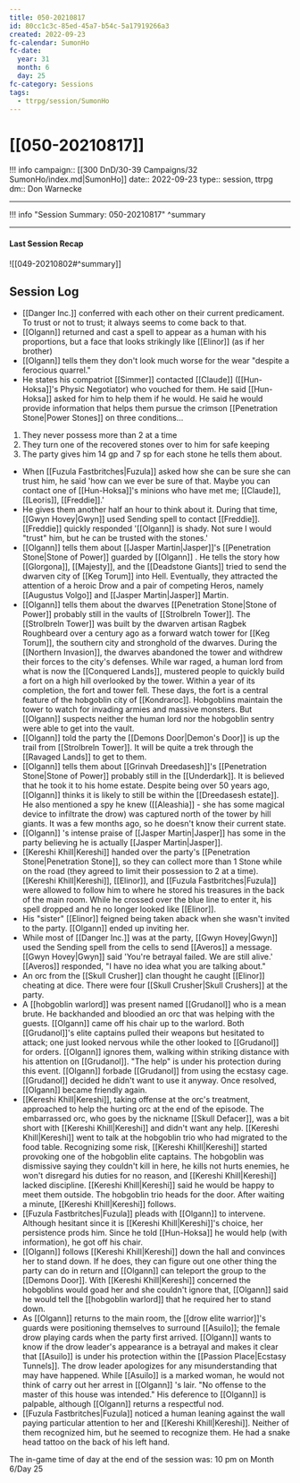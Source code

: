 ```yaml
---
title: 050-20210817
id: 80cc1c3c-85ed-45a7-b54c-5a17919266a3
created: 2022-09-23
fc-calendar: SumonHo
fc-date:
  year: 31
  month: 6
  day: 25
fc-category: Sessions
tags:
  - ttrpg/session/SumonHo
---
```


# [[050-20210817]]

!!! info
    campaign:: [[300 DnD/30-39 Campaigns/32 SumonHo/index.md|SumonHo]]
    date:: 2022-09-23
    type:: session, ttrpg
    dm:: Don Warnecke


---
!!! info "Session Summary: 050-20210817"
    ^summary

---


#### Last Session Recap

![[049-20210802#^summary]]

## Session Log


- [[Danger Inc.]]  conferred with each other on their current predicament. To trust or not to trust; it always seems to come back to that.
- [[Olgann]]  returned and cast a spell to appear as a human with his proportions, but a face that looks strikingly like [[Elinor]] (as if her brother)
- [[Olgann]]  tells them they don't look much worse for the wear "despite a ferocious quarrel."
- He states his compatriot [[Simmer]] contacted [[Claude]] ([[Hun-Hoksa]]'s Physic Negotiator) who vouched for them. He said [[Hun-Hoksa]] asked for him to help them if he would. He said he would provide information that helps them pursue the crimson [[Penetration Stone|Power Stones]] on three conditions…

1. They never possess more than 2 at a time
2. They turn one of the recovered stones over to him for safe keeping
3. The party gives him 14 gp and 7 sp for each stone he tells them about.

- When [[Fuzula Fastbritches|Fuzula]] asked how she can be sure she can trust him, he said 'how can we ever be sure of that. Maybe you can contact one of [[Hun-Hoksa]]'s minions who have met me; [[Claude]], [[Leoris]], [[Freddie]].'
- He gives them another half an hour to think about it. During that time, [[Gwyn Hovey|Gwyn]] used Sending spell to contact [[Freddie]]. [[Freddie]] quickly responded '[[Olgann]]  is shady. Not sure I would "trust" him, but he can be trusted with the stones.'
- [[Olgann]]  tells them about [[Jasper Martin|Jasper]]'s [[Penetration Stone|Stone of Power]] guarded by [[Olgann]] . He tells the story how [[Glorgona]], [[Majesty]], and the [[Deadstone Giants]] tried to send the dwarven city of [[Keg Torum]] into Hell. Eventually, they attracted the attention of a heroic Drow and a pair of competing Heros, namely [[Augustus Volgo]] and [[Jasper Martin|Jasper]] Martin.
- [[Olgann]]  tells them about the dwarves [[Penetration Stone|Stone of Power]] probably still in the vaults of [[Strolbreln Tower]]. The [[Strolbreln Tower]] was built by the dwarven artisan Ragbek Roughbeard over a century ago as a forward watch tower for [[Keg Torum]], the southern city and stronghold of the dwarves. During the [[Northern Invasion]], the dwarves abandoned the tower and withdrew their forces to the city's defenses. While war raged, a human lord from what is now the [[Conquered Lands]], mustered people to quickly build a fort on a high hill overlooked by the tower. Within a year of its completion, the fort and tower fell. These days, the fort is a central feature of the hobgoblin city of [[Kondraroc]]. Hobgoblins maintain the tower to watch for invading armies and massive monsters. But [[Olgann]]  suspects neither the human lord nor the hobgoblin sentry were able to get into the vault.
- [[Olgann]]  told the party the [[Demons Door|Demon's Door]] is up the trail from [[Strolbreln Tower]]. It will be quite a trek through the [[Ravaged Lands]] to get to them.
- [[Olgann]]  tells them about [[Grinvah Dreedasesh]]'s [[Penetration Stone|Stone of Power]] probably still in the [[Underdark]]. It is believed that he took it to his home estate. Despite being over 50 years ago, [[Olgann]]  thinks it is likely to still be within the [[Dreedasesh estate]]. He also mentioned a spy he knew ([[Aleashia]]  - she has some magical device to infiltrate the drow) was captured north of the tower by hill giants. It was a few months ago, so he doesn't know their current state. 
- [[Olgann]] 's intense praise of [[Jasper Martin|Jasper]] has some in the party believing he is actually [[Jasper Martin|Jasper]].
- [[Kereshi Khill|Kereshi]] handed over the party's [[Penetration Stone|Penetration Stone]], so they can collect more than 1 Stone while on the road (they agreed to limit their possession to 2 at a time). [[Kereshi Khill|Kereshi]], [[Elinor]], and [[Fuzula Fastbritches|Fuzula]] were allowed to follow him to where he stored his treasures in the back of the main room. While he crossed over the blue line to enter it, his spell dropped and he no longer looked like [[Elinor]].
- His "sister" [[Elinor]] feigned being taken aback when she wasn't invited to the party. [[Olgann]]  ended up inviting her.
- While most of [[Danger Inc.]]  was at the party, [[Gwyn Hovey|Gwyn]] used the Sending spell from the cells to send [[Averos]] a message. [[Gwyn Hovey|Gwyn]] said 'You're betrayal failed. We are still alive.' [[Averos]] responded, "I have no idea what you are talking about."
- An orc from the [[Skull Crusher]] clan thought he caught [[Elinor]] cheating at dice. There were four [[Skull Crusher|Skull Crushers]] at the party.
- A [[hobgoblin warlord]] was present named [[Grudanol]] who is a mean brute. He backhanded and bloodied an orc that was helping with the guests. [[Olgann]]  came off his chair up to the warlord. Both [[Grudanol]]'s elite captains pulled their weapons but hesitated to attack; one just looked nervous while the other looked to [[Grudanol]] for orders. [[Olgann]]  ignores them, walking within striking distance with his attention on [[Grudanol]]. "The help" is under his protection during this event. [[Olgann]]  forbade [[Grudanol]] from using the ecstasy cage. [[Grudanol]] decided he didn't want to use it anyway. Once resolved, [[Olgann]]  became friendly again.  
- [[Kereshi Khill|Kereshi]], taking offense at the orc's treatment, approached to help the hurting orc at the end of the episode. The embarrassed orc, who goes by the nickname [[Skull Defacer]], was a bit short with [[Kereshi Khill|Kereshi]] and didn't want any help. [[Kereshi Khill|Kereshi]] went to talk at the hobgoblin trio who had migrated to the food table. Recognizing some risk, [[Kereshi Khill|Kereshi]] started provoking one of the hobgoblin elite captains. The hobgoblin was dismissive saying they couldn't kill in here, he kills not hurts enemies, he won't disregard his duties for no reason, and [[Kereshi Khill|Kereshi]] lacked discipline. [[Kereshi Khill|Kereshi]] said he would be happy to meet them outside. The hobgoblin trio heads for the door. After waiting a minute, [[Kereshi Khill|Kereshi]] follows.      
- [[Fuzula Fastbritches|Fuzula]] pleads with [[Olgann]]  to intervene. Although hesitant since it is [[Kereshi Khill|Kereshi]]'s choice, her persistence prods him. Since he told [[Hun-Hoksa]] he would help (with information), he got off his chair.
- [[Olgann]]  follows [[Kereshi Khill|Kereshi]] down the hall and convinces her to stand down. If he does, they can figure out one other thing the party can do in return and [[Olgann]]  can teleport the group to the [[Demons Door]]. With [[Kereshi Khill|Kereshi]] concerned the hobgoblins would goad her and she couldn't ignore that, [[Olgann]]  said he would tell the [[hobgoblin warlord]] that he required her to stand down.
- As [[Olgann]]  returns to the main room, the [[drow elite warrior]]'s guards were positioning themselves to surround [[Asuilo]]; the female drow playing cards when the party first arrived. [[Olgann]]  wants to know if the drow leader's appearance is a betrayal and makes it clear that [[Asuilo]] is under his protection within the [[Passion Place|Ecstasy Tunnels]]. The drow leader apologizes for any misunderstanding that may have happened. While [[Asuilo]] is a marked woman, he would not think of carry out her arrest in [[Olgann]] 's lair. "No offense to the master of this house was intended." His deference to [[Olgann]]  is palpable, although [[Olgann]]  returns a respectful nod.
- [[Fuzula Fastbritches|Fuzula]] noticed a human leaning against the wall paying particular attention to her and [[Kereshi Khill|Kereshi]]. Neither of them recognized him, but he seemed to recognize them. He had a snake head tattoo on the back of his left hand.

The in-game time of day at the end of the session was: 10 pm on Month 6/Day 25
